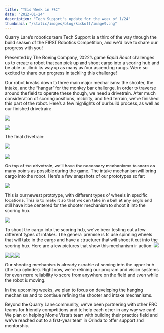 ```yaml
---
title: "This Week in FRC"
date: "2022-01-24"
description: "Tech Support's update for the week of 1/24"
thumbnail: "/static/images/blog/kickoff/image9.png"
---
```


Quarry Lane’s robotics team Tech Support is a third of the way through the build season of the FIRST Robotics Competition, and we’d love to share our progress with you!

Presented by The Boeing Company, 2022’s game *Rapid React* challenges us to create a robot that can pick up and shoot cargo into a scoring hub and be able to climb its way up as many as four ascending rungs. We’re so excited to share our progress in tackling this challenge!

Our robot breaks down to three main major mechanisms: the shooter, the intake, and the “hangar” for the monkey bar challenge. In order to traverse around the field to operate these though, we need a drivetrain. After much consideration of scoring positions, mobility, and field terrain, we’ve finished this part of the robot. Here’s a few highlights of our build process, as well as our finished drivetrain:

![](/static/images/blog/kickoff/image9.png)

![](/static/images/blog/kickoff/image1.png)

The final drivetrain:

​​![](/static/images/blog/kickoff/image4.png)

![](/static/images/blog/kickoff/image5.png)

On top of the drivetrain, we’ll have the necessary mechanisms to score as many points as possible during the game. The intake mechanism will bring cargo into the robot. Here’s a few snapshots of our prototypes so far:

![](/static/images/blog/kickoff/image7.png)

This is our newest prototype, with different types of wheels in specific locations. This is to make it so that we can take in a ball at any angle and still have it be centered for the shooter mechanism to shoot it into the scoring hub.

![](/static/images/blog/kickoff/image10.png)

To shoot the cargo into the scoring hub, we’ve been testing out a few different types of intakes. The general premise is to use spinning wheels that will take in the cargo and have a structurer that will shoot it out into the scoring hub. Here are a few pictures that show this mechanism in action: ![](/static/images/blog/kickoff/image6.png)

![](/static/images/blog/kickoff/image8.png)![](/static/images/blog/kickoff/image3.png)![](/static/images/blog/kickoff/image2.png)

Our shooting mechanism is already capable of scoring into the upper hub (the top cylinder). Right now, we’re refining our program and vision systems for even more reliability to score from anywhere on the field and even while the robot is moving.

In the upcoming weeks, we plan to focus on developing the hanging mechanism and to continue refining the shooter and intake mechanisms.

Beyond the Quarry Lane community, we’ve been partnering with other FRC teams for friendly competitions and to help each other in any way we can! We plan on helping Monte Vista’s team with building their practice field and we’ve reached out to a first-year team in Orinda to offer support and mentorship.
